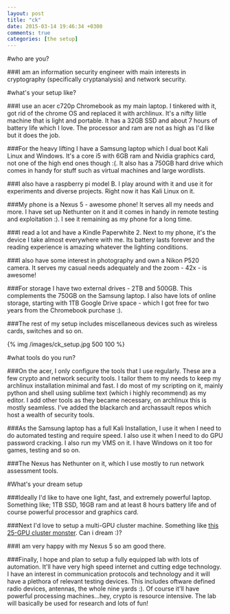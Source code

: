```yaml
---
layout: post
title: "ck"
date: 2015-03-14 19:46:34 +0300
comments: true
categories: [the setup] 
---
```


#who are you?

###I am an information security engineer with main interests in cryptography (specifically cryptanalysis) and network security.

<!--more-->

#what's your setup like?

###I use an acer c720p Chromebook as my main laptop. I tinkered with it, got rid of the chrome OS and replaced it with archlinux. It's a nifty liitle machine that is light and portable. It has a 32GB SSD and about 7 hours of battery life which I love. The processor and ram are not as high as I'd like but it does the job.

###For the heavy lifting I have a Samsung laptop which I dual boot Kali Linux and Windows. It's a core i5 with 6GB ram and Nvidia graphics card, not one of the high end ones though :(. It also has a 750GB hard drive which comes in handy for stuff such as virtual machines and large wordlists.

###I also have a raspberry pi model B. I play around with it and use it for experiments and diverse projects. Right now it has Kali Linux on it.

###My phone is a Nexus 5 - awesome phone! It serves all my needs and more. I have set up Nethunter on it and it comes in handy in remote testing and exploitation :). I see it remaining as my phone for a long time.

###I read a lot and have a Kindle Paperwhite 2. Next to my phone, it's the device I take almost everywhere with me. Its battery lasts forever and the reading experience is amazing whatever the lighting conditions.

###I also have some interest in photography and own a Nikon P520 camera. It serves my casual needs adequately and the zoom - 42x - is awesome!

###For storage I have two external drives - 2TB and 500GB. This complements the 750GB on the Samsung laptop. I also have lots of online storage, starting with 1TB Google Drive space - which I got free for two years from the Chromebook purchase :).

###The rest of my setup includes miscellaneous devices such as wireless cards, switches and so on.

{% img /images/ck_setup.jpg 500 100 %}

#what tools do you run?

###On the acer, I only configure the tools that I use regularly. These are a few crypto and network security tools. I tailor them to my needs to keep my archlinux installation minimal and fast. I do most of my scripting on it, mainly python and shell using sublime text (which i highly recommend) as my editor. I add other tools as they became necessary, on archlinux this is mostly seamless. I've added the blackarch and archassault repos which host a wealth of security tools.

###As the Samsung laptop has a full Kali Installation, I use it when I need to do automated testing and require speed. I also use it when I need to do GPU password cracking. I also run my VMS on it. I have Windows on it too for games, testing and so on.

###The Nexus has Nethunter on it, which I use mostly to run network assessment tools.

#What's your dream setup

###Ideally I'd like to have one light, fast, and extremely powerful laptop. Something like; 1TB SSD, 16GB ram and at least 8 hours battery life and of course powerful processor and graphics card. 

###Next I'd love to setup a multi-GPU cluster machine. Something like [this 25-GPU cluster monster](http://arstechnica.com/security/2012/12/25-gpu-cluster-cracks-every-standard-windows-password-in-6-hours/). Can i dream :)?

###I am very happy with my Nexus 5 so am good there.

###Finally, I hope and plan to setup a fully equipped lab with lots of automation. It'll have very high speed internet and cutting edge technology. I have an interest in communication protocols and technology and it will have a plethora of relevant testing devices. This includes oftware defined radio devices, antennas, the whole nine yards :). Of course it'll have powerful processing machines...hey, crypto is resource intensive. The lab will basically be used for research and lots of fun!
